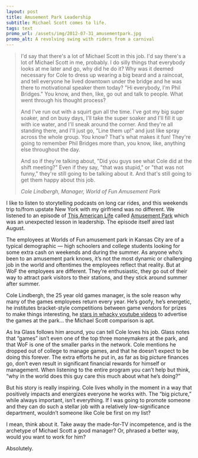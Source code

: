 ```yaml
---
layout: post
title: Amusement Park Leadership
subtitle: Michael Scott comes to life.
tags: text
promo_url: /assets/img/2012-07-31_amusementpark.jpg
promo_alt: A revolving swing with riders from a carnival
---
```


> I'd say that there's a lot of Michael Scott in this job. I'd say there's a lot of Michael Scott in me, probably. I do silly things that everybody looks at me later and go, why did he do it? Why was it deemed necessary for Cole to dress up wearing a big beard and a raincoat, and tell everyone he lived downtown under the bridge and he was there to motivational speaker them today? "Hi everybody, I'm Phil Bridges." You know, and then, like, go out and talk to people. What went through his thought process?
>
> And I've run out with a squirt gun all the time. I've got my big super soaker, and on busy days, I'll take the super soaker and I'll fill it up with ice water, and I'll sneak around the corner. And they're all standing there, and I'll just go, "Line them up!" and just like spray across the whole group. You know? That's what makes it fun! They're going to remember Phil Bridges more than, you know, like, anything else throughout the day.
>
> And so if they're talking about, "Did you guys see what Cole did at the shift meeting?" Even if they say, "that was stupid," or "that was not funny," they're still going to be talking about it. And that's still going to get them happy about this job.
>
> <footer><cite>Cole Lindbergh, Manager, World of Fun Amusement Park</cite></footer>

I like to listen to storytelling podcasts on long car rides, and this weekends trip to/from upstate New York with my girlfriend was no different. We listened to an episode of <a target="_blank" title="This American Life" href="http://www.thisamericanlife.org/radio-archives/episode/443/amusement-park">This American Life</a> called <a target="_blank" title="Amusement Park | This American Life" href="http://www.thisamericanlife.org/radio-archives/episode/443/amusement-park">Amusement Park</a> which was an unexpected lesson in leadership. The episode itself aired last August.

The employees at Worlds of Fun amusement park in Kansas City are of a typical demographic &mdash; high schoolers and college students looking for some extra cash on weekends and during the summer. As anyone who’s been to an amusement park knows, it’s not the most dynamic or challenging job in the world and oftentimes the employees reflect that reality. But at WoF the employees are different. They’re enthusiastic, they go out of their way to attract park visitors to their stations, and they stick around summer after summer.

Cole Lindbergh, the 25 year old games manager, is the sole reason why many of the games employees return every year. He’s goofy, he’s energetic, he institutes bracket-style competitions between game vendors for prizes to make things interesting, he <a target="_blank" title="Play My Games" href="https://www.youtube.com/watch?v=GkmR_-_tv7c&amp;list=UUbRl0_eHfQM2lnV016dQsqA&amp;index=9&amp;feature=plcp">stars in whacky youtube videos</a> to advertise the games at the park… the Michael Scott comparison is apt.

As Ira Glass follows him around, you can tell Cole loves his job. Glass notes that “games” isn’t even one of the top three moneymakers at the park, and that WoF is one of the smaller parks in the network. Cole mentions he dropped out of college to manage games, and that he doesn’t expect to be doing this forever. The extra efforts he put in, as far as big picture finances go, don’t even result in significant financial rewards for himself or management. When listening to the entire program you can’t help but think, “why in the world does this guy care this much about what he’s doing?”

But his story is really inspiring. Cole lives wholly in the moment in a way that positively impacts and energizes everyone he works with. The “big picture,” while always important, isn’t everything. If I was going to promote someone and they can do such a stellar job with a relatively low-significance department, wouldn’t someone like Cole be first on my list?

I mean, think about it. Take away the made-for-TV incompetence, and is the archetype of Michael Scott a good manager? Or, phrased a better way, would you want to work for him?

Absolutely.

